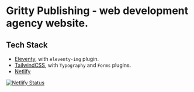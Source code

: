 # Gritty Publishing - web development agency website.

## Tech Stack
- [Eleventy](https://www.11ty.dev/), with `eleventy-img` plugin.
- [TailwindCSS](https://tailwindcss.com/), with `Typography` and `Forms` plugins.
- [Netlify](https://www.netlify.com/)

[![Netlify Status](https://api.netlify.com/api/v1/badges/61aaa422-9efb-4ef7-a7e0-f483db9bf9d4/deploy-status)](https://app.netlify.com/sites/gritpub/deploys)
